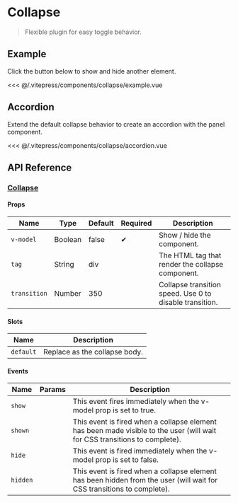 # Collapse

> Flexible plugin for easy toggle behavior.

## Example

Click the button below to show and hide another element.

<DemoWrapper><collapse-example/></DemoWrapper>

<<< @/.vitepress/components/collapse/example.vue

## Accordion

Extend the default collapse behavior to create an accordion with the panel component.

<DemoWrapper><collapse-accordion/></DemoWrapper>

<<< @/.vitepress/components/collapse/accordion.vue

## API Reference

### [Collapse](https://github.com/suralabs/vancedvue/blob/1.x/src/components/collapse/Collapse.vue)

#### Props

| Name         | Type    | Default | Required | Description                                             |
|--------------|---------|---------|----------|---------------------------------------------------------|
| `v-model`    | Boolean | false   | &#10004; | Show / hide the component.                              |
| `tag`        | String  | div     |          | The HTML tag that render the collapse component.        |
| `transition` | Number  | 350     |          | Collapse transition speed. Use 0 to disable transition. |

#### Slots

| Name      | Description                   |
|-----------|-------------------------------|
| `default` | Replace as the collapse body. |

#### Events

| Name     | Params | Description                                                                                                                |
|----------|--------|----------------------------------------------------------------------------------------------------------------------------|
| `show`   |        | This event fires immediately when the v-model prop is set to true.                                                         |
| `shown`  |        | This event is fired when a collapse element has been made visible to the user (will wait for CSS transitions to complete). |
| `hide`   |        | 	This event is fired immediately when the v-model prop is set to false.                                                    |
| `hidden` |        | This event is fired when a collapse element has been hidden from the user (will wait for CSS transitions to complete).     |
